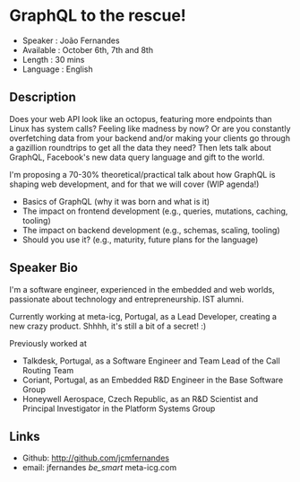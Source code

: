 GraphQL to the rescue!
========================

* Speaker   : João Fernandes
* Available : October 6th, 7th and 8th
* Length    : 30 mins
* Language  : English

Description
-----------

Does your web API look like an octopus, featuring more endpoints than Linux has system calls? Feeling like madness by now? Or are you constantly overfetching data from your backend and/or making your clients go through a gazillion roundtrips to get all the data they need? Then lets talk about GraphQL, Facebook's new data query language and gift to the world.

I'm proposing a 70-30% theoretical/practical talk about how GraphQL is shaping web development, and for that we will cover (WIP agenda!)

- Basics of GraphQL (why it was born and what is it)
- The impact on frontend development (e.g., queries, mutations, caching, tooling)
- The impact on backend development (e.g., schemas, scaling, tooling)
- Should you use it? (e.g., maturity, future plans for the language)

Speaker Bio
-----------

I'm a software engineer, experienced in the embedded and web worlds, passionate about technology and entrepreneurship. IST alumni.

Currently working at meta-icg, Portugal, as a Lead Developer, creating a new crazy product. Shhhh, it's still a bit of a secret! :)

Previously worked at

- Talkdesk, Portugal, as a Software Engineer and Team Lead of the Call Routing Team
- Coriant, Portugal, as an Embedded R&D Engineer in the Base Software Group
- Honeywell Aerospace, Czech Republic, as an R&D Scientist and Principal Investigator in the Platform Systems Group

Links
-----

* Github: http://github.com/jcmfernandes
* email: jfernandes _be_smart_ meta-icg.com
